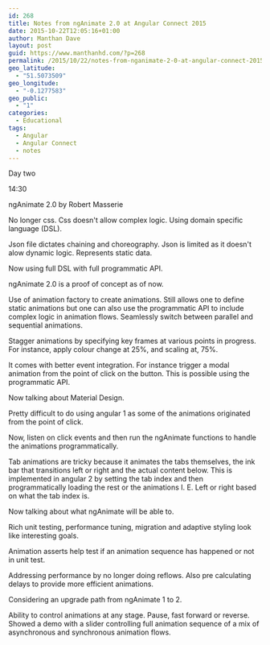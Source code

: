 ```yaml
---
id: 268
title: Notes from ngAnimate 2.0 at Angular Connect 2015
date: 2015-10-22T12:05:16+01:00
author: Manthan Dave
layout: post
guid: https://www.manthanhd.com/?p=268
permalink: /2015/10/22/notes-from-nganimate-2-0-at-angular-connect-2015/
geo_latitude:
  - "51.5073509"
geo_longitude:
  - "-0.1277583"
geo_public:
  - "1"
categories:
  - Educational
tags:
  - Angular
  - Angular Connect
  - notes
---
```

Day two 

14:30

ngAnimate 2.0 by Robert Masserie 

No longer css. Css doesn't allow complex logic. Using domain specific language (DSL). 

Json file dictates chaining and choreography. Json is limited as it doesn't alow dynamic logic. Represents static data. 

Now using full DSL with full programmatic API. 

<!--more-->

ngAnimate 2.0 is a proof of concept as of now. 

Use of animation factory to create animations. Still allows one to define static animations but one can also use the programmatic API to include complex logic in animation flows. Seamlessly switch between parallel and sequential animations. 

Stagger animations by specifying key frames at various points in progress. For instance, apply colour change at 25%, and scaling at, 75%.

It comes with better event integration. For instance trigger a modal animation from the point of click on the button. This is possible using the programmatic API. 

Now talking about Material Design. 

Pretty difficult to do using angular 1 as some of the animations originated from the point of click. 

Now, listen on click events and then run the ngAnimate functions to handle the animations programmatically. 

Tab animations are tricky because it animates the tabs themselves, the ink bar that transitions left or right and the actual content below. This is implemented in angular 2 by setting the tab index and then programmatically loading the rest or the animations I. E. Left or right based on what the tab index is.

Now talking about what ngAnimate will be able to. 

Rich unit testing, performance tuning, migration and adaptive styling look like interesting goals. 

Animation asserts help test if an animation sequence has happened or not in unit test.

Addressing performance by no longer doing reflows. Also pre calculating delays to provide more efficient animations. 

Considering an upgrade path from ngAnimate 1 to 2.

Ability to control animations at any stage. Pause, fast forward or reverse. Showed a demo with a slider controlling full animation sequence of a mix of asynchronous and synchronous animation flows.